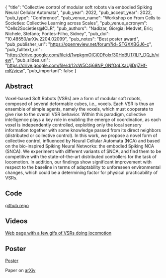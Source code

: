 {
  "title": "Collective control of modular soft robots via embodied Spiking Neural Cellular Automata",
  "pub_year": 2022,
  "pub_accept_year": 2022,
  "pub_type": "Conference",
  "pub_venue_name": "Workshop on From Cells to Societies: Collective Learning across Scales",
  "pub_venue_acronym": "Cells2Societies@ICLR",
  "pub_authors": "Nadizar, Giorgia; Medvet, Eric; Nichele, Stefano; Pontes-Filho, Sidney",
  "pub_doi": "10.48550/arXiv.2204.02099",
  "pub_notes": "Best poster award",
  "pub_publisher_url": "https://openreview.net/forum?id=STGXXBGJ6-c",
  "pub_fulltext_url": "https://drive.google.com/file/d/1wpkgmOICi0DFoIxf30HoBU17ILP_DQ_b/view",
  "pub_slides_url": "https://drive.google.com/file/d/12cW5C4j68NP_0NfOqLXaUjlDrjZHf-mK/view",
  "pub_important": false
}

## Abstract
Voxel-based Soft Robots (VSRs) are a form of modular soft robots, composed of several deformable cubes, i.e., voxels. Each VSR is thus an ensemble of simple agents, namely the voxels, which must cooperate to give rise to the overall VSR behavior. Within this paradigm, collective intelligence plays a key role in enabling the emerge of coordination, as each voxel is independently controlled, exploiting only the local sensory information together with some knowledge passed from its direct neighbors (distributed or collective control). In this work, we propose a novel form of collective control, influenced by Neural Cellular Automata (NCA) and based on the bio-inspired Spiking Neural Networks: the embodied Spiking NCA (SNCA). We experiment with different variants of SNCA, and find them to be competitive with the state-of-the-art distributed controllers for the task of locomotion. In addition, our findings show significant improvement with respect to the baseline in terms of adaptability to unforeseen environmental changes, which could be a determining factor for physical practicability of VSRs.
## Code
[github repo](https://github.com/giorgia-nadizar/VSRCollectiveControlViaSNCA)

## Videos
[Web page with a few gifs of VSRs doing locomotion](https://giorgia-nadizar.github.io/VSRCollectiveControlViaSNCA/)

## Poster
[Poster](https://drive.google.com/uc?export=download&id=1VRjFTHKsaqGpg05WCluQTfLlcPsAXPlz)

Paper on [arXiv](https://arxiv.org/abs/2204.02099)